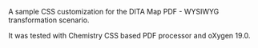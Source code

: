 A sample CSS customization for the DITA Map PDF - WYSIWYG transformation scenario.

It was tested with Chemistry CSS based PDF processor and oXygen 19.0.
